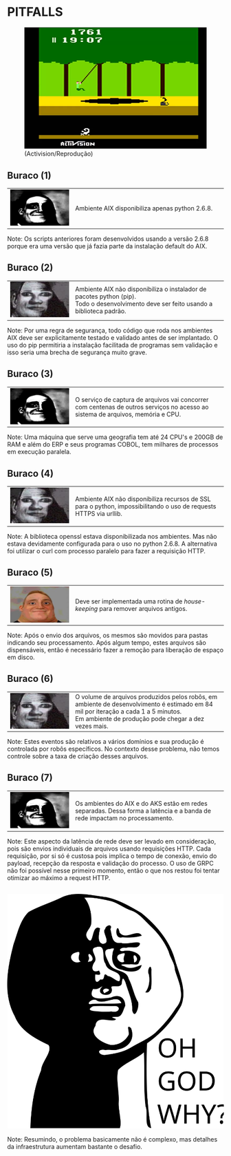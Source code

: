 # PITFALLS

<figure height="50%">
<img src="images/pitfall-activision.webp"/><br/>
<figcaption>(Activision/Reprodução)</figcaption>
</figure>


## Buraco (1)

<table>
<tr><td width="30%"><img src="images/mri-2.png" /></td>
<td>Ambiente AIX disponibiliza apenas python 2.6.8.</td></tr></table>

Note: Os scripts anteriores foram desenvolvidos usando a versão 2.6.8 porque era uma versão que já fazia parte da instalação default do AIX.


## Buraco (2)

<table>
<tr><td width="30%"><img src="images/mri-3.png" /></td>
<td>Ambiente AIX não disponibiliza o instalador de pacotes python (pip).<br/>
Todo o desenvolvimento deve ser feito usando a biblioteca padrão.</td>
</td></tr></table>

Note: Por uma regra de segurança, todo código que roda nos ambientes AIX deve ser explicitamente testado e validado antes de ser implantado. O uso do pip permitiria a instalação facilitada de programas sem validação e isso seria uma brecha de segurança muito grave.


## Buraco (3)

<table>
<tr><td width="30%"><img src="images/mri-2.png" /></td>
<td>O serviço de captura de arquivos vai concorrer com centenas de outros serviços no acesso ao sistema de arquivos, memória e CPU.</td></tr></table>

Note: Uma máquina que serve uma geografia tem até 24 CPU's e 200GB de RAM e além do ERP e seus programas COBOL, tem milhares de processos em execução paralela.


## Buraco (4)

<table>
<tr><td width="30%"><img src="images/mri-3.png" /></td>
<td>Ambiente AIX não disponibiliza recursos de SSL para o python, impossibilitando o uso de requests HTTPS via urllib.</td></tr></table>

Note: A biblioteca openssl estava disponibilizada nos ambientes. Mas não estava devidamente configurada para o uso no python 2.6.8.  A alternativa foi utilizar o curl com processo paralelo para fazer a requisição HTTP.


## Buraco (5)

<table>
<tr><td width="30%"><img src="images/mri-1.png" /></td>
<td>Deve ser implementada uma rotina de <i>house-keeping</i> para remover arquivos antigos.</td></tr></table>

Note: Após o envio dos arquivos, os mesmos são movidos para pastas indicando seu processamento. Após algum tempo, estes arquivos são dispensáveis, então é necessário fazer a remoção para liberação de espaço em disco.


## Buraco (6)

<table>
<tr><td width="30%"><img src="images/mri-3.png" /></td>
<td>O volume de arquivos produzidos pelos robôs, em ambiente de desenvolvimento é estimado em 84 mil por iteração a cada 1 a 5 minutos.<br/>
Em ambiente de produção pode chegar a dez vezes mais.</td></tr></table>

Note: Estes eventos são relativos a vários domínios e sua produção é controlada por robôs específicos. No contexto desse problema, não temos controle sobre a taxa de criação desses arquivos.


## Buraco (7)

<table>
<tr><td width="30%"><img src="images/mri-2.png" /></td>
<td>Os ambientes do AIX e do AKS estão em redes separadas. Dessa forma a latência e a banda de rede impactam no processamento.</td></tr></table>

Note: Este aspecto da latência de rede deve ser levado em consideração, pois são envios individuais de arquivos usando requisições HTTP. Cada requisição, por si só é custosa pois implica o tempo de conexão, envio do payload, recepção da resposta e validação do processo. O uso de GRPC não foi possível nesse primeiro momento, então o que nos restou foi tentar otimizar ao máximo a request HTTP.


##

<img src="images/oh-god-why.svg" height="50%"/><br/>

Note: Resumindo, o problema basicamente não é complexo, mas detalhes da infraestrutura aumentam bastante o desafio.